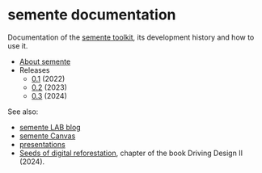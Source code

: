# semente documentation

Documentation of the [semente toolkit](https://semente.de), its development history and how to use it.

- [About semente](about)
- Releases
  - [0.1](0.1-2022/) (2022)
  - [0.2](0.2-2023/) (2023)
  - [0.3](0.3-2024/) (2024)

See also:

- [semente LAB blog](https://semente.de/lab)
- [semente Canvas](https://github.com/semente-de/canvas)
- [presentations](https://github.com/semente-de/presentations)
- [Seeds of digital reforestation](https://is.efeefe.me/stuff/seeds-digital-reforestation), chapter of the book Driving Design II (2024).